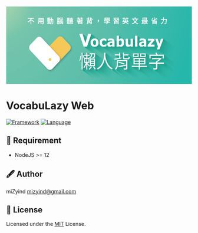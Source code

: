 ![VocabuLazy](https://github.com/miZyind/vocabulazy/blob/assets/banner.png)

# VocabuLazy Web

[![Framework](https://img.shields.io/badge/Framework-NextJS-008BB8.svg?style=flat-square)](https://nextjs.org)
[![Language](https://img.shields.io/badge/Language-TypeScript-blue.svg?style=flat-square)](https://www.typescriptlang.org)

## 💠 Requirement

- NodeJS >= 12

## 🖋 Author

miZyind <mizyind@gmail.com>

## 📇 License

Licensed under the [MIT](LICENSE) License.
